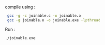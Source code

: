 compile using :
```bash
 gcc -g -c joinable.c -o joinable.o
 gcc -g joinable.o -o joinable.exe -lpthread
```
Run : 
```bash
./joinable.exe
```
